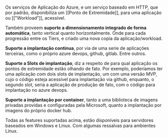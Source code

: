 Os serviços de Aplicação do Azure, e um serviço baseado em HTTP, que por padrão, disponibiliza um [[Ponto de Extremidade]], para uma aplicação ou [["Workload"]], acessível. 

Também proveem **suporte a dimensionamento integrado de forma automática**, tanto vertical quanto horizontalmente. Onde para cada progressão entre os Tiers, e criado uma nova copia da aplicação/workload.

**Suporte a implantação continua**, por via de uma serie de aplicações terceiras, como o próprio azure devops, github, gitlab. Entre outros. 

**Suporte a Slots de implantação**, diz a respeito de para qual aplicação os pontos de extremidade estão olhando de fato. Por exemplo, poderíamos ter uma aplicação com dois slots de implantação, um com uma versão MVP, cujo o código esteja acessível para implantação via github, enquanto, o segundo slot, seria a aplicação de produção de fato, com o código para implantação no azure devops. 

**Suporte a implantação por container**, tanto a uma biblioteca de imagens privadas providas e configuradas pela Microsoft, quanto a implantação por imagens do próprio docker hub.

Todas as features suportadas acima, estão disponíveis para servidores baseados em Windows e Linux. Com algumas ressalvas para ambientes Linux. 